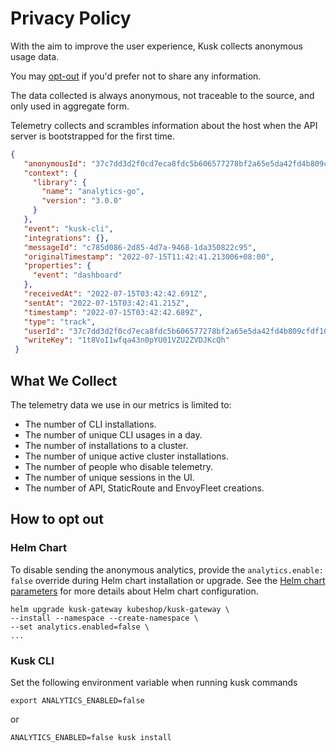# Privacy Policy

With the aim to improve the user experience, Kusk collects anonymous usage data.

You may [opt-out](#how-to-opt-out) if you'd prefer not to share any information.

The data collected is always anonymous, not traceable to the source, and only used in aggregate form. 

Telemetry collects and scrambles information about the host when the API server is bootstrapped for the first time. 

```json
{
   "anonymousId": "37c7dd3d2f0cd7eca8fdc5b606577278bf2a65e5da42fd4b809cfdf103583a98",
   "context": {
     "library": {
       "name": "analytics-go",
       "version": "3.0.0"
     }
   },
   "event": "kusk-cli",
   "integrations": {},
   "messageId": "c785d086-2d85-4d7a-9468-1da350822c95",
   "originalTimestamp": "2022-07-15T11:42:41.213006+08:00",
   "properties": {
     "event": "dashboard"
   },
   "receivedAt": "2022-07-15T03:42:42.691Z",
   "sentAt": "2022-07-15T03:42:41.215Z",
   "timestamp": "2022-07-15T03:42:42.689Z",
   "type": "track",
   "userId": "37c7dd3d2f0cd7eca8fdc5b606577278bf2a65e5da42fd4b809cfdf103583a98",
   "writeKey": "1t8VoI1wfqa43n0pYU01VZU2ZVDJKcQh"
 }
```

## **What We Collect**

The telemetry data we use in our metrics is limited to:

 - The number of CLI installations.
 - The number of unique CLI usages in a day.
 - The number of installations to a cluster.
 - The number of unique active cluster installations.
 - The number of people who disable telemetry.
 - The number of unique sessions in the UI.
 - The number of API, StaticRoute and EnvoyFleet creations.

## How to opt out

### Helm Chart
To disable sending the anonymous analytics, provide the `analytics.enable: false` override during Helm chart installation or upgrade. See the <a href="https://github.com/kubeshop/helm-charts/blob/main/charts/kusk-gateway/values.yaml" target="_blank">Helm chart parameters</a> for more details about Helm chart configuration.

```
helm upgrade kusk-gateway kubeshop/kusk-gateway \
--install --namespace --create-namespace \
--set analytics.enabled=false \
...
```

### Kusk CLI
Set the following environment variable when running kusk commands
```
export ANALYTICS_ENABLED=false
```
or
```
ANALYTICS_ENABLED=false kusk install
```